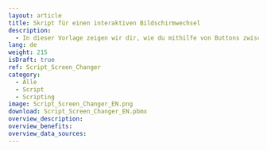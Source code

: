```yaml
---
layout: article
title: Skript für einen interaktiven Bildschirmwechsel
description: 
  - In dieser Vorlage zeigen wir dir, wie du mithilfe von Buttons zwischen mehreren Bildschirmen hin und her wechseln kannst.
lang: de
weight: 215
isDraft: true
ref: Script_Screen_Changer
category:
  - Alle
  - Script
  - Scripting
image: Script_Screen_Changer_EN.png
download: Script_Screen_Changer_EN.pbmx
overview_description:
overview_benefits:
overview_data_sources:
---
```

